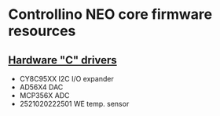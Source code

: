 # Controllino NEO core firmware resources

## [Hardware "C" drivers](lib/drivers/)

- CY8C95XX I2C I/O expander
- AD56X4 DAC
- MCP356X ADC
- 2521020222501 WE temp. sensor
